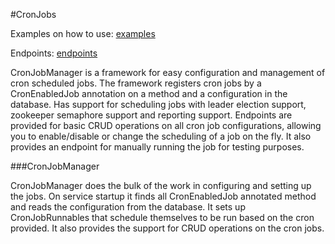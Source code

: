 [examples]:https://github.com/1stdibs.com/necrodibsicon/blob/feature-cronjob-documentation/back-end/cronjob/examples.md
[endpoints]:https://github.com/1stdibs/necrodibsicon/blob/feature-cronjob-documentation/back-end/cronjob/endpoints.md

#CronJobs

Examples on how to use: [examples]

Endpoints: [endpoints]

CronJobManager is a framework for easy configuration and management of cron scheduled jobs. The framework registers cron jobs by a CronEnabledJob annotation on a method and a configuration in the database. Has support for scheduling jobs with leader election support, zookeeper semaphore support and reporting support. Endpoints are provided for basic CRUD operations on all cron job configurations, allowing you to enable/disable or change the scheduling of a job on the fly. It also provides an endpoint for manually running the job for testing purposes.

###CronJobManager

CronJobManager does the bulk of the work in configuring and setting up the jobs. On service startup it finds all CronEnabledJob annotated method and reads the configuration from the database. It sets up CronJobRunnables that schedule themselves to be run based on the cron provided. It also provides the support for CRUD operations on the cron jobs.

